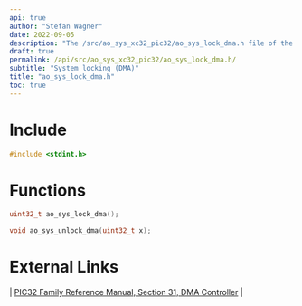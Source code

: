 ```yaml
---
api: true
author: "Stefan Wagner"
date: 2022-09-05
description: "The /src/ao_sys_xc32_pic32/ao_sys_lock_dma.h file of the ao real-time operating system."
draft: true
permalink: /api/src/ao_sys_xc32_pic32/ao_sys_lock_dma.h/
subtitle: "System locking (DMA)"
title: "ao_sys_lock_dma.h"
toc: true
---
```


# Include

```c
#include <stdint.h>
```

# Functions

```c
uint32_t ao_sys_lock_dma();
```

```c
void ao_sys_unlock_dma(uint32_t x);
```

# External Links

| [PIC32 Family Reference Manual, Section 31, DMA Controller](https://microchip.com/DS60001117) |
